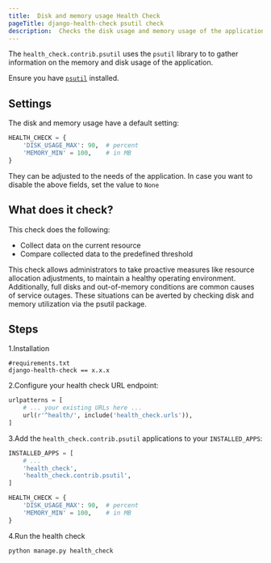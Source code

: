 ```yaml
---
title:  Disk and memory usage Health Check
pageTitle: django-health-check psutil check
description:  Checks the disk usage and memory usage of the application
---
```

The `health_check.contrib.psutil` uses the `psutil` library to to gather information
on the memory and disk usage of the application.

Ensure you have [ `psutil`](https://psutil.readthedocs.io/en/latest/#id1) installed.


## Settings

The disk and memory usage have a default setting:
```python
HEALTH_CHECK = {
    'DISK_USAGE_MAX': 90,  # percent
    'MEMORY_MIN' = 100,    # in MB
}
```
They can be adjusted to the needs of the application. In case you want to disable the 
above fields, set the value to `None`

## What does it check?

This check does the following:

- Collect data on the current resource
- Compare collected data to the predefined threshold

This check allows administrators to take proactive measures like resource allocation adjustments,
to maintain a healthy operating environment. Additionally, full disks and out-of-memory conditions are common causes of service outages.
These situations can be averted by checking disk and memory utilization via the psutil package.

## Steps
1.Installation
 ```shell
#requirements.txt
django-health-check == x.x.x
```

2.Configure your health check URL endpoint:

```python
urlpatterns = [
    # ... your existing URLs here ...
    url(r'^health/', include('health_check.urls')),
]
```
 
3.Add the `health_check.contrib.psutil` applications 
to your `INSTALLED_APPS`:

```python
INSTALLED_APPS = [
    # ...
    'health_check',                             
    'health_check.contrib.psutil',
]

HEALTH_CHECK = {
    'DISK_USAGE_MAX': 90,  # percent
    'MEMORY_MIN' = 100,    # in MB
}

```
4.Run the health check
```shell
python manage.py health_check

```

